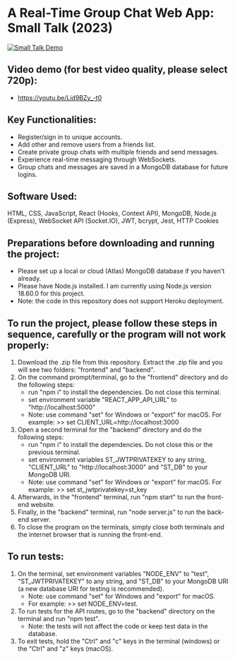 # A Real-Time Group Chat Web App: Small Talk (2023)

[![Small Talk Demo](http://img.youtube.com/vi/Lid9BZy_-t0/0.jpg)](http://www.youtube.com/watch?v=Lid9BZy_-t0 "Small Talk Demo")

## Video demo (for best video quality, please select 720p):

- https://youtu.be/Lid9BZy_-t0

## Key Functionalities:

- Register/sign in to unique accounts.
- Add other and remove users from a friends list.
- Create private group chats with multiple friends and send messages.
- Experience real-time messaging through WebSockets.
- Group chats and messages are saved in a MongoDB database for future logins.

## Software Used:

HTML, CSS, JavaScript, React (Hooks, Context API), MongoDB, Node.js (Express), WebSocket API (Socket.IO), JWT, bcrypt, Jest, HTTP Cookies

## Preparations before downloading and running the project:

- Please set up a local or cloud (Atlas) MongoDB database if you haven't already.
- Please have Node.js installed. I am currently using Node.js version 18.60.0 for this project.
- Note: the code in this repository does not support Heroku deployment.

## To run the project, please follow these steps in sequence, carefully or the program will not work properly:

1. Download the .zip file from this repository. Extract the .zip file and you will see two folders: "frontend" and "backend".
2. On the command prompt/terminal, go to the "frontend" directory and do the following steps:
   - run "npm i" to install the dependencies. Do not close this terminal.
   - set environment variable "REACT_APP_API_URL" to "http://localhost:5000"
   - Note: use command "set" for Windows or "export" for macOS. For example: >> set CLIENT_URL=http://localhost:3000
3. Open a second terminal for the "backend" directory and do the following steps:
   - run "npm i" to install the dependencies. Do not close this or the previous terminal.
   - set environment variables ST_JWTPRIVATEKEY to any string, "CLIENT_URL" to "http://localhost:3000" and "ST_DB" to your MongoDB URI.
   - Note: use command "set" for Windows or "export" for macOS. For example: >> set st_jwtprivatekey=st_key
4. Afterwards, in the "frontend" terminal, run "npm start" to run the front-end website.
5. Finally, in the "backend" terminal, run "node server.js" to run the back-end server.
6. To close the program on the terminals, simply close both terminals and the internet browser that is running the front-end.

## To run tests:

1. On the terminal, set environment variables "NODE_ENV" to "test", "ST_JWTPRIVATEKEY" to any string, and "ST_DB" to your MongoDB URI (a new database URI for testing is recommended).
   - Note: use command "set" for Windows and "export" for macOS.
   - For example: >> set NODE_ENV=test.
1. To run tests for the API routes, go to the "backend" directory on the terminal and run "npm test".
   - Note: the tests will not affect the code or keep test data in the database.
1. To exit tests, hold the "Ctrl" and "c" keys in the terminal (windows) or the "Ctrl" and "z" keys (macOS).
